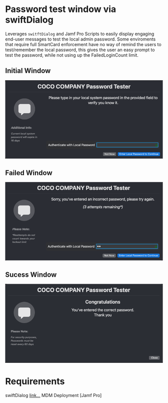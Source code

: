# Password test window via swiftDialog

Leverages `switftDialog` and Jamf Pro Scripts to easily display engaging end-user messages to test the local admin password.
Some enviroments that require full SmartCard enforcement have no way of remind the users to test/remember the local password, this gives the user an easy prompt to test the password, while not using up the FailedLoginCount limit.

## Initial Window
![First Window](images/firstwindow.png)


## Failed Window
![Failed Window "User Failed Password Attempt"](images/failedwindow.png)


## Sucess Window
![Success Window "User Entered Correct Password"](images/successwindow.png)


# Requirements
swiftDialog [link…](https://github.com/swiftDialog/swiftDialog)
MDM Deployment [Jamf Pro]
